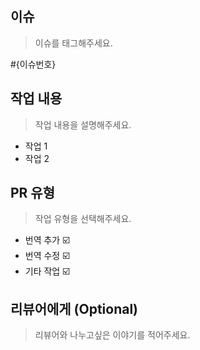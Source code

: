 ## 이슈
> 이슈를 태그해주세요.

#{이슈번호}

## 작업 내용
> 작업 내용을 설명해주세요.
- 작업 1
- 작업 2

## PR 유형
> 작업 유형을 선택해주세요.
- 번역 추가 ☑️ 
- 번역 수정 ☑️ 
- 기타 작업 ☑️

## 리뷰어에게 (Optional)
> 리뷰어와 나누고싶은 이야기를 적어주세요.
